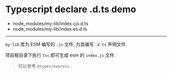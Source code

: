 # Typescript declare .d.ts demo

- node_modules/my-lib/index.cjs.d.ts
- node_modules/my-lib/index.es.d.ts

---

`my-lib` 库为 ESM 编写的 `.js` 文件, 为其编写 `.d.ts` 声明文件.

项目根目录下执行 `tsc` 即可生成 esm 的 `index.js` 文件.

> 可以参考 `@types/express` .
